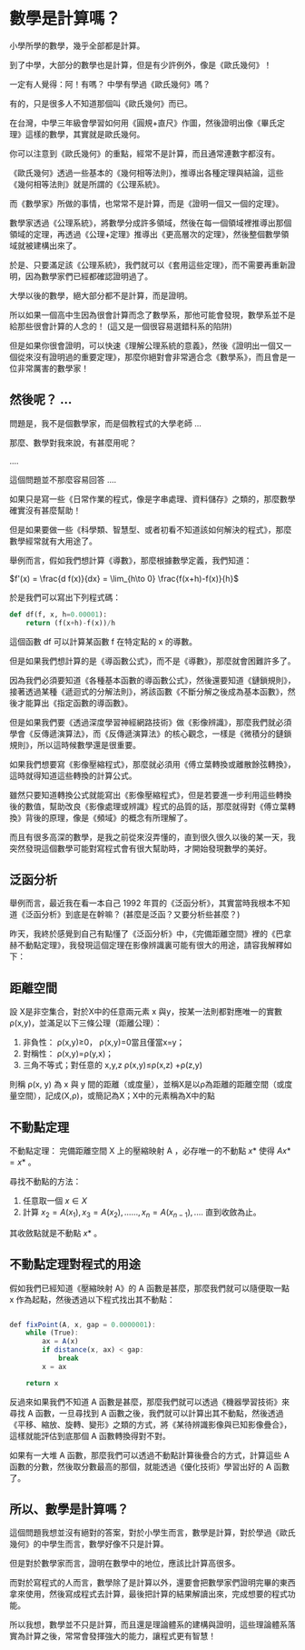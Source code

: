 # 數學是計算嗎？

小學所學的數學，幾乎全部都是計算。

到了中學，大部分的數學也是計算，但是有少許例外，像是《歐氏幾何》！

一定有人覺得：阿！有嗎？ 中學有學過《歐氏幾何》嗎？

有的，只是很多人不知道那個叫《歐氏幾何》而已。

在台灣，中學三年級會學習如何用《圓規+直尺》作圖，然後證明出像《畢氏定理》這樣的數學，其實就是歐氏幾何。

你可以注意到《歐氏幾何》的重點，經常不是計算，而且通常連數字都沒有。

《歐氏幾何》透過一些基本的《幾何相等法則》，推導出各種定理與結論，這些《幾何相等法則》就是所謂的《公理系統》。

而《數學家》所做的事情，也常常不是計算，而是《證明一個又一個的定理》。

數學家透過《公理系統》，將數學分成許多領域，然後在每一個領域裡推導出那個領域的定理，再透過《公理+定理》推導出《更高層次的定理》，然後整個數學領域就被建構出來了。

於是、只要滿足該《公理系統》，我們就可以《套用這些定理》，而不需要再重新證明，因為數學家們已經都確認證明過了。

大學以後的數學，絕大部分都不是計算，而是證明。

所以如果一個高中生因為很會計算而念了數學系，那他可能會發現，數學系並不是給那些很會計算的人念的！ (這又是一個很容易選錯科系的陷阱)

但是如果你很會證明，可以快速《理解公理系統的意義》，然後《證明出一個又一個從來沒有證明過的重要定理》，那麼你絕對會非常適合念《數學系》，而且會是一位非常厲害的數學家！

## 然後呢？ ...

問題是，我不是個數學家，而是個教程式的大學老師 ...

那麼、數學對我來說，有甚麼用呢？

....

這個問題並不那麼容易回答 ....

如果只是寫一些《日常作業的程式，像是字串處理、資料儲存》之類的，那麼數學確實沒有甚麼幫助！

但是如果要做一些《科學類、智慧型、或者初看不知道該如何解決的程式》，那麼數學經常就有大用途了。

舉例而言，假如我們想計算《導數》，那麼根據數學定義，我們知道：

$`f'(x) = \frac{d f(x)}{dx} = \lim_{h\to 0} \frac{f(x+h)-f(x)}{h}`$

於是我們可以寫出下列程式碼：

```py
def df(f, x, h=0.00001):
    return (f(x+h)-f(x))/h
```

這個函數 df 可以計算某函數 f 在特定點的 x 的導數。

但是如果我們想計算的是《導函數公式》，而不是《導數》，那麼就會困難許多了。

因為我們必須要知道《各種基本函數的導函數公式》，然後還要知道《鏈鎖規則》，接著透過某種《遞迴式的分解法則》，將該函數《不斷分解之後成為基本函數》，然後才能算出《指定函數的導函數》。

但是如果我們要《透過深度學習神經網路技術》做《影像辨識》，那麼我們就必須學會《反傳遞演算法》，而《反傳遞演算法》的核心觀念，一樣是《微積分的鏈鎖規則》，所以這時候數學還是很重要。

如果我們想要寫《影像壓縮程式》，那麼就必須用《傅立葉轉換或離散餘弦轉換》，這時就得知道這些轉換的計算公式。

雖然只要知道轉換公式就能寫出《影像壓縮程式》，但是若要進一步利用這些轉換後的數值，幫助改良《影像處理或辨識》程式的品質的話，那麼就得對《傅立葉轉換》背後的原理，像是《頻域》的概念有所理解了。

而且有很多高深的數學，是我之前從來沒弄懂的，直到很久很久以後的某一天，我突然發現這個數學可能對寫程式會有很大幫助時，才開始發現數學的美好。

## 泛函分析

舉例而言，最近我在看一本自己 1992 年買的《泛函分析》，其實當時我根本不知道《泛函分析》到底是在幹嘛？ (甚麼是泛函？又要分析些甚麼？)

昨天，我終於感覺到自己有點懂了《泛函分析》中，《完備距離空間》裡的《巴拿赫不動點定理》，我發現這個定理在影像辨識裏可能有很大的用途，請容我解釋如下：

## 距離空間

設 X是非空集合，對於X中的任意兩元素 x 與y，按某一法則都對應唯一的實數 ρ(x,y)，並滿足以下三條公理（距離公理）：

1. 非負性： ρ(x,y)≥0， ρ(x,y)=0當且僅當x=y；
2. 對稱性： ρ(x,y)=ρ(y,x)；
3. 三角不等式；對任意的 x,y,z ρ(x,y)≤ρ(x,z) +ρ(z,y)

則稱 ρ(x, y) 為 x 與 y 間的距離（或度量），並稱X是以ρ為距離的距離空間（或度量空間），記成(X,ρ)，或簡記為X；X中的元素稱為X中的點

## 不動點定理

不動點定理： 完備距離空間 X 上的壓縮映射 A ，必存唯一的不動點 $`x*`$ 使得 $`A x*=x*`$ 。

尋找不動點的方法： 

1. 任意取一個 $`x \in X`$
2. 計算 $`x_2 = A(x_1), x_3 = A(x_2), ......, x_n = A(x_{n-1}) , ....`$ 直到收斂為止。

其收斂點就是不動點 $`x*`$ 。

## 不動點定理對程式的用途

假如我們已經知道《壓縮映射 A》的 A 函數是甚麼，那麼我們就可以隨便取一點 x 作為起點，然後透過以下程式找出其不動點：

```js

def fixPoint(A, x, gap = 0.0000001):
    while (True):
        ax = A(x)
        if distance(x, ax) < gap:
            break
        x = ax

    return x

```

反過來如果我們不知道 A 函數是甚麼，那麼我們就可以透過《機器學習技術》來尋找 A 函數，一旦尋找到 A 函數之後，我們就可以計算出其不動點，然後透過《平移、縮放、旋轉、變形》之類的方式，將《某待辨識影像與已知影像疊合》，這樣就能評估到底那個 A 函數轉換得對不對。

如果有一大堆 A 函數，那麼我們可以透過不動點計算後疊合的方式，計算這些 A 函數的分數，然後取分數最高的那個，就能透過《優化技術》學習出好的 A 函數了。

## 所以、數學是計算嗎？

這個問題我想並沒有絕對的答案，對於小學生而言，數學是計算，對於學過《歐氏幾何》的中學生而言，數學好像不只是計算。

但是對於數學家而言，證明在數學中的地位，應該比計算高很多。

而對於寫程式的人而言，數學除了是計算以外，還要會把數學家們證明完畢的東西拿來使用，然後寫成程式去計算，最後把計算的結果解讀出來，完成想要的程式功能。

所以我想，數學並不只是計算，而且還是理論體系的建構與證明，這些理論體系落實為計算之後，常常會發揮強大的能力，讓程式更有智慧！

